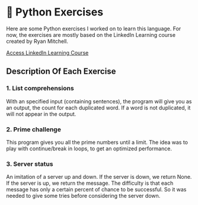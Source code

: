# :snake: Python Exercises 

Here are some Python exercises I worked on to learn this language. For now, the exercises are mostly based on the LinkedIn Learning course created by Ryan Mitchell.  
  
[Access LinkedIn Learning Course](https://www.linkedin.com/learning-login/share?forceAccount=false&redirect=https%3A%2F%2Fwww.linkedin.com%2Flearning%2Fpython-essential-training-18764650%3Ftrk%3Dshare_ent_url%26shareId%3DhOmHTWo6ScGy%252BMAJ0b8lEQ%253D%253D)

## Description Of Each Exercise
### 1. List comprehensions
With an specified input (containing sentences), the program will give you as an output, the count for each duplicated word. If a word is not duplicated, it will not appear in the output.

### 2. Prime challenge
This program gives you all the prime numbers until a limit. The idea was to play with continue/break in loops, to get an optimized performance.

### 3. Server status
An imitation of a server up and down. If the server is down, we return None. If the server is up, we return the message. The difficulty is that each message has only a certain percent of chance to be successful. So it was needed to give some tries before considering the server down.
